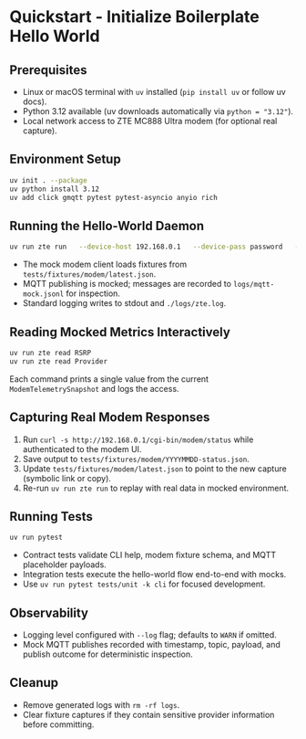 # Quickstart - Initialize Boilerplate Hello World

## Prerequisites
- Linux or macOS terminal with `uv` installed (`pip install uv` or follow uv docs).
- Python 3.12 available (uv downloads automatically via `python = "3.12"`).
- Local network access to ZTE MC888 Ultra modem (for optional real capture).

## Environment Setup
```bash
uv init . --package
uv python install 3.12
uv add click gmqtt pytest pytest-asyncio anyio rich
```

## Running the Hello-World Daemon
```bash
uv run zte run   --device-host 192.168.0.1   --device-pass password   --log warn   --foreground   --log-file ./logs/zte.log   --mqtt-host 192.168.0.50:8080   --mqtt-topic zte-modem   --mqtt-user taphome   --mqtt-password pass
```
- The mock modem client loads fixtures from `tests/fixtures/modem/latest.json`.
- MQTT publishing is mocked; messages are recorded to `logs/mqtt-mock.jsonl` for inspection.
- Standard logging writes to stdout and `./logs/zte.log`.

## Reading Mocked Metrics Interactively
```bash
uv run zte read RSRP
uv run zte read Provider
```
Each command prints a single value from the current `ModemTelemetrySnapshot` and logs the access.

## Capturing Real Modem Responses
1. Run `curl -s http://192.168.0.1/cgi-bin/modem/status` while authenticated to the modem UI.
2. Save output to `tests/fixtures/modem/YYYYMMDD-status.json`.
3. Update `tests/fixtures/modem/latest.json` to point to the new capture (symbolic link or copy).
4. Re-run `uv run zte run` to replay with real data in mocked environment.

## Running Tests
```bash
uv run pytest
```
- Contract tests validate CLI help, modem fixture schema, and MQTT placeholder payloads.
- Integration tests execute the hello-world flow end-to-end with mocks.
- Use `uv run pytest tests/unit -k cli` for focused development.

## Observability
- Logging level configured with `--log` flag; defaults to `WARN` if omitted.
- Mock MQTT publishes recorded with timestamp, topic, payload, and publish outcome for deterministic inspection.

## Cleanup
- Remove generated logs with `rm -rf logs`.
- Clear fixture captures if they contain sensitive provider information before committing.
